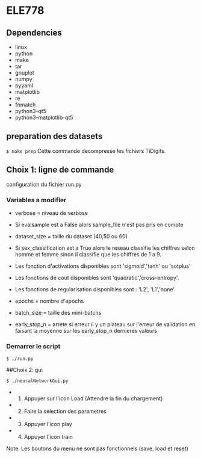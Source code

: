 # ELE778
## Dependencies
* linux
* python
* make
* tar
* gnuplot
* numpy
* pyyaml
* matplotlib
* re
* fnmatch
* python3-qt5
* python3-matplotlib-qt5


## preparation des datasets
`$ make prep`
Cette commande decompresse les fichiers TiDigits.

## Choix 1: ligne de commande

configuration du fichier run.py

### Variables a modifier
* verbose = niveau de verbose
* Si evalsample est a False alors sample_file n'est pas pris en compte
* dataset_size = taille du dataset (40,50 ou 60)
* Si sex_classification est a True alors le reseau classifie les chiffres selon homme et femme
sinon il classifie que les chiffres de 1 a 9.
* Les fonction d'activations disponibles sont 'sigmoid','tanh' ou 'sotplus'
* Les fonctions de cout disponibles sont 'quadratic','cross-entropy'.
* Les fonctions de regularisation disponibles sont : 'L2', 'L1','none'

* epochs       = nombre d'epochs
* batch_size   = taille des mini-batchs
* early_stop_n = arrete si erreur il y un plateau sur l'erreur de validation en faisant la moyenne sur les early_stop_n dernieres valeurs

### Demarrer le script
```
$ ./run.py
```
##Choix 2: gui
```
$ ./neuralNetworkGui.py
```
* 1) Appuyer sur l'icon Load (Attendre la fin du chargement)
* 2) Faire la selection des parametres
* 3) Appuyer l'icon play
* 4) Appuyer l'icon train

Note: Les boutons du menu ne sont pas fonctionnels (save, load et reset)
